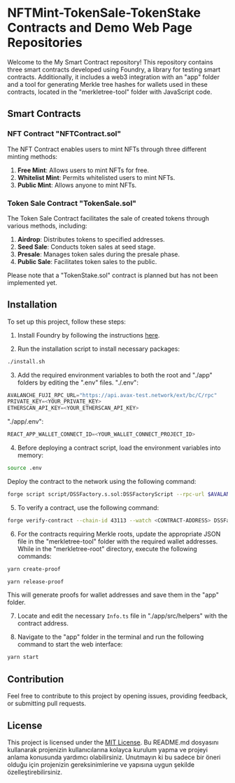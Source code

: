 # NFTMint-TokenSale-TokenStake Contracts and Demo Web Page Repositories

Welcome to the My Smart Contract repository! This repository contains three smart contracts developed using Foundry, a library for testing smart contracts. Additionally, it includes a web3 integration with an "app" folder and a tool for generating Merkle tree hashes for wallets used in these contracts, located in the "merkletree-tool" folder with JavaScript code.

## Smart Contracts

### NFT Contract "NFTContract.sol"

The NFT Contract enables users to mint NFTs through three different minting methods:

1. **Free Mint**: Allows users to mint NFTs for free.
2. **Whitelist Mint**: Permits whitelisted users to mint NFTs.
3. **Public Mint**: Allows anyone to mint NFTs.

### Token Sale Contract "TokenSale.sol"

The Token Sale Contract facilitates the sale of created tokens through various methods, including:

1. **Airdrop**: Distributes tokens to specified addresses.
2. **Seed Sale**: Conducts token sales at seed stage.
3. **Presale**: Manages token sales during the presale phase.
4. **Public Sale**: Facilitates token sales to the public.

Please note that a "TokenStake.sol" contract is planned but has not been implemented yet.

## Installation

To set up this project, follow these steps:

1. Install Foundry by following the instructions [here](https://book.getfoundry.sh/getting-started/installation).

2. Run the installation script to install necessary packages:

```bash
./install.sh
```

3. Add the required environment variables to both the root and "./app" folders by editing the ".env" files.
   "./.env":

```js
AVALANCHE_FUJI_RPC_URL="https://api.avax-test.network/ext/bc/C/rpc"
PRIVATE_KEY=<YOUR_PRIVATE_KEY>
ETHERSCAN_API_KEY=<YOUR_ETHERSCAN_API_KEY>
```

"./app/.env":

```js
REACT_APP_WALLET_CONNECT_ID=<YOUR_WALLET_CONNECT_PROJECT_ID>
```

4. Before deploying a contract script, load the environment variables into memory:

```bash
source .env
```

Deploy the contract to the network using the following command:

```bash
forge script script/DSSFactory.s.sol:DSSFactoryScript --rpc-url $AVALANCHE_FUJI_RPC_URL --broadcast -vvvv
```

5. To verify a contract, use the following command:

```bash
forge verify-contract --chain-id 43113 --watch <CONTRACT-ADDRESS> DSSFactory
```

6. For the contracts requiring Merkle roots, update the appropriate JSON file in the "merkletree-tool" folder with the required wallet addresses. While in the "merkletree-root" directory, execute the following commands:

```bash
yarn create-proof
```

```bash
yarn release-proof
```

This will generate proofs for wallet addresses and save them in the "app" folder.

7. Locate and edit the necessary `Info.ts` file in "./app/src/helpers" with the contract address.

8. Navigate to the "app" folder in the terminal and run the following command to start the web interface:

```bash
yarn start
```

## Contribution

Feel free to contribute to this project by opening issues, providing feedback, or submitting pull requests.

## License

This project is licensed under the [MIT License](LICENSE).
Bu README.md dosyasını kullanarak projenizin kullanıcılarına kolayca kurulum yapma ve projeyi anlama konusunda yardımcı olabilirsiniz. Unutmayın ki bu sadece bir öneri olduğu için projenizin gereksinimlerine ve yapısına uygun şekilde özelleştirebilirsiniz.
